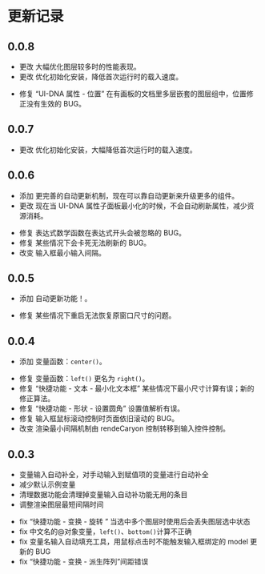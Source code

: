# 更新记录


## 0.0.8
+ 更改 大幅优化图层较多时的性能表现。
+ 更改 优化初始化安装，降低首次运行时的载入速度。
- 修复 “UI-DNA 属性 - 位置” 在有画板的文档里多层嵌套的图层组中，位置修正没有生效的 BUG。


## 0.0.7
+ 更改 优化初始化安装，大幅降低首次运行时的载入速度。


## 0.0.6
+ 添加 更完善的自动更新机制，现在可以靠自动更新来升级更多的组件。
+ 更改 现在当 UI-DNA 属性子面板最小化的时候，不会自动刷新属性，减少资源消耗。
- 修复 表达式数学函数在表达式开头会被忽略的 BUG。
- 修复 某些情况下会卡死无法刷新的 BUG。
- 改变 输入框最小输入间隔。



## 0.0.5
+ 添加 自动更新功能！。
- 修复 某些情况下重启无法恢复原窗口尺寸的问题。

## 0.0.4
+ 添加 变量函数：`center()`。
- 修复 变量函数：`left()` 更名为 `right()`。
- 修复 “快捷功能 - 文本 - 最小化文本框” 某些情况下最小尺寸计算有误；新的修正算法。
- 修复 “快捷功能 - 形状 - 设置圆角”  设置值解析有误。
- 修复 输入框鼠标滚动控制时页面依旧滚动的 BUG。
- 改变 渲染最小间隔机制由 rendeCaryon 控制转移到输入控件控制。


## 0.0.3
+ 变量输入自动补全，对手动输入到赋值项的变量进行自动补全
+ 减少默认示例变量
+ 清理数据功能会清理掉变量输入自动补功能无用的条目
+ 调整渲染图层最短间隔时间
- fix “快捷功能 - 变换 - 旋转 ” 当选中多个图层时使用后会丢失图层选中状态
- fix 中文名的@对象变量，`left()`、`bottom()`计算不正确
- fix 变量名输入自动填充工具，用鼠标点击时不能触发输入框绑定的 model 更新的 BUG
- fix “快捷功能 - 变换 - 派生阵列”间距错误
